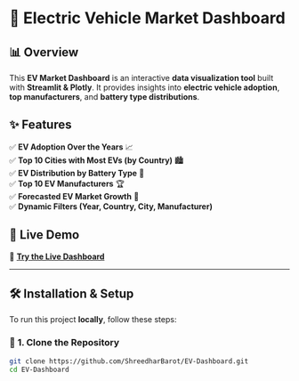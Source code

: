 # 🚗 Electric Vehicle Market Dashboard

## 📊 Overview
This **EV Market Dashboard** is an interactive **data visualization tool** built with **Streamlit & Plotly**. It provides insights into **electric vehicle adoption**, **top manufacturers**, and **battery type distributions**.

## ✨ Features
✅ **EV Adoption Over the Years** 📈  
✅ **Top 10 Cities with Most EVs (by Country)** 🏙️  
✅ **EV Distribution by Battery Type** 🔋  
✅ **Top 10 EV Manufacturers** 🏆  
✅ **Forecasted EV Market Growth** 🔮  
✅ **Dynamic Filters (Year, Country, City, Manufacturer)**  

## 🚀 Live Demo
🔗 **[Try the Live Dashboard](https://ev-dashboard-5ak2glruigkcmsvby4prp7.streamlit.app/)**  

---

## 🛠 Installation & Setup
To run this project **locally**, follow these steps:

### 🔹 **1. Clone the Repository**
```sh
git clone https://github.com/ShreedharBarot/EV-Dashboard.git
cd EV-Dashboard

